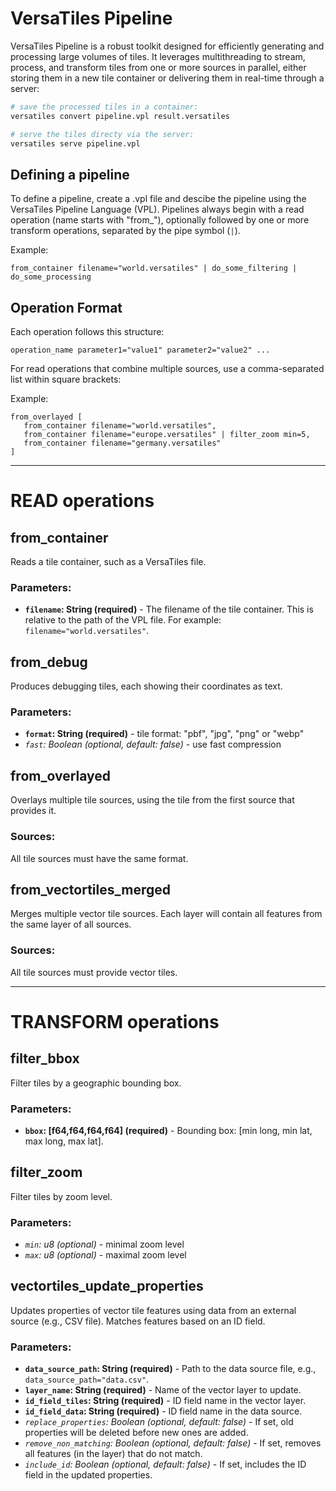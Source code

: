 # VersaTiles Pipeline

VersaTiles Pipeline is a robust toolkit designed for efficiently generating and processing large volumes of tiles. It leverages multithreading to stream, process, and transform tiles from one or more sources in parallel, either storing them in a new tile container or delivering them in real-time through a server:

```bash
# save the processed tiles in a container:
versatiles convert pipeline.vpl result.versatiles

# serve the tiles directy via the server:
versatiles serve pipeline.vpl
```

## Defining a pipeline

To define a pipeline, create a .vpl file and descibe the pipeline using the VersaTiles Pipeline Language (VPL). Pipelines always begin with a read operation (name starts with "from_"), optionally followed by one or more transform operations, separated by the pipe symbol (`|`).

Example:
```vpl
from_container filename="world.versatiles" | do_some_filtering | do_some_processing
```

## Operation Format

Each operation follows this structure:
```vpl
operation_name parameter1="value1" parameter2="value2" ...
```

For read operations that combine multiple sources, use a comma-separated list within square brackets:

Example:
```vpl
from_overlayed [
   from_container filename="world.versatiles",
   from_container filename="europe.versatiles" | filter_zoom min=5,
   from_container filename="germany.versatiles"
]
```
---
# READ operations

## from_container
Reads a tile container, such as a VersaTiles file.
### Parameters:
* **`filename`: String (required)** - The filename of the tile container. This is relative to the path of the VPL file. For example: `filename="world.versatiles"`.

## from_debug
Produces debugging tiles, each showing their coordinates as text.
### Parameters:
* **`format`: String (required)** - tile format: "pbf", "jpg", "png" or "webp"
* *`fast`: Boolean (optional, default: false)* - use fast compression

## from_overlayed
Overlays multiple tile sources, using the tile from the first source that provides it.
### Sources:
All tile sources must have the same format.

## from_vectortiles_merged
Merges multiple vector tile sources. Each layer will contain all features from the same layer of all sources.
### Sources:
All tile sources must provide vector tiles.

---
# TRANSFORM operations

## filter_bbox
Filter tiles by a geographic bounding box.
### Parameters:
* **`bbox`: [f64,f64,f64,f64] (required)** - Bounding box: [min long, min lat, max long, max lat].

## filter_zoom
Filter tiles by zoom level.
### Parameters:
* *`min`: u8 (optional)* - minimal zoom level
* *`max`: u8 (optional)* - maximal zoom level

## vectortiles_update_properties
Updates properties of vector tile features using data from an external source (e.g., CSV file). Matches features based on an ID field.
### Parameters:
* **`data_source_path`: String (required)** - Path to the data source file, e.g., `data_source_path="data.csv"`.
* **`layer_name`: String (required)** - Name of the vector layer to update.
* **`id_field_tiles`: String (required)** - ID field name in the vector layer.
* **`id_field_data`: String (required)** - ID field name in the data source.
* *`replace_properties`: Boolean (optional, default: false)* - If set, old properties will be deleted before new ones are added.
* *`remove_non_matching`: Boolean (optional, default: false)* - If set, removes all features (in the layer) that do not match.
* *`include_id`: Boolean (optional, default: false)* - If set, includes the ID field in the updated properties.

